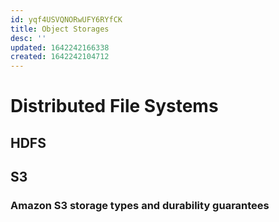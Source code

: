 ```yaml
---
id: yqf4USVQNORwUFY6RYfCK
title: Object Storages
desc: ''
updated: 1642242166338
created: 1642242104712
---
```

# Distributed File Systems

## HDFS

## S3 
### Amazon S3 storage types and durability guarantees


